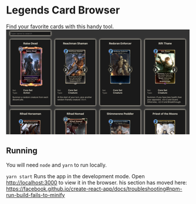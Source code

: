 
# Legends Card Browser
Find your favorite cards with this handy tool.
<img src="public/screenshot.png" width="500" />
## Running
You will need `node` and `yarn` to run locally.

`yarn start`
Runs the app in the development mode.
Open [http://localhost:3000](http://localhost:3000) to view it in the browser.
his section has moved here: https://facebook.github.io/create-react-app/docs/troubleshooting#npm-run-build-fails-to-minify
